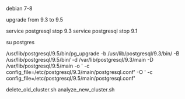 debian 7-8

upgrade from 9.3 to 9.5 

service postgresql stop 9.3
service postgresql stop 9.1

su postgres

/usr/lib/postgresql/9.5/bin/pg_upgrade -b /usr/lib/postgresql/9.3/bin/ -B /usr/lib/postgresql/9.5/bin/ -d /var/lib/postgresql/9.3/main -D /var/lib/postgresql/9.5/main -o ' -c config_file=/etc/postgresql/9.3/main/postgresql.conf' -O ' -c config_file=/etc/postgresql/9.5/main/postgresql.conf'

delete_old_cluster.sh
analyze_new_cluster.sh
